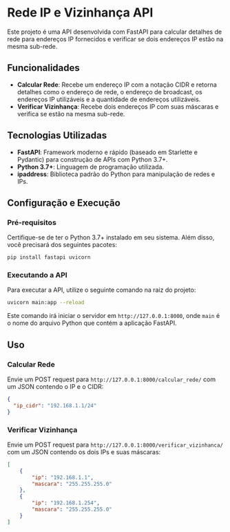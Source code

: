 # Rede IP e Vizinhança API

Este projeto é uma API desenvolvida com FastAPI para calcular detalhes de rede para endereços IP fornecidos e verificar se dois endereços IP estão na mesma sub-rede.

## Funcionalidades

- **Calcular Rede**: Recebe um endereço IP com a notação CIDR e retorna detalhes como o endereço de rede, o endereço de broadcast, os endereços IP utilizáveis e a quantidade de endereços utilizáveis.
- **Verificar Vizinhança**: Recebe dois endereços IP com suas máscaras e verifica se estão na mesma sub-rede.

## Tecnologias Utilizadas

- **FastAPI**: Framework moderno e rápido (baseado em Starlette e Pydantic) para construção de APIs com Python 3.7+.
- **Python 3.7+**: Linguagem de programação utilizada.
- **ipaddress**: Biblioteca padrão do Python para manipulação de redes e IPs.

## Configuração e Execução

### Pré-requisitos

Certifique-se de ter o Python 3.7+ instalado em seu sistema. Além disso, você precisará dos seguintes pacotes:

```bash
pip install fastapi uvicorn
```

### Executando a API

Para executar a API, utilize o seguinte comando na raiz do projeto:

```bash
uvicorn main:app --reload
```

Este comando irá iniciar o servidor em `http://127.0.0.1:8000`, onde `main` é o nome do arquivo Python que contém a aplicação FastAPI.

## Uso

### Calcular Rede

Envie um POST request para `http://127.0.0.1:8000/calcular_rede/` com um JSON contendo o IP e o CIDR:

```json
{
  "ip_cidr": "192.168.1.1/24"
}
```

### Verificar Vizinhança

Envie um POST request para `http://127.0.0.1:8000/verificar_vizinhanca/` com um JSON contendo os dois IPs e suas máscaras:

```json
[
    {
        "ip": "192.168.1.1",
        "mascara": "255.255.255.0"
    },
    {
        "ip": "192.168.1.254",
        "mascara": "255.255.255.0"
    }
]
```
